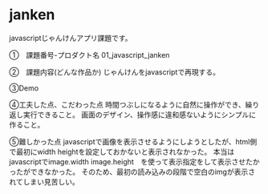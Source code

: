 # janken
javascriptじゃんけんアプリ課題です。

①　課題番号-プロダクト名
01_javascript_janken

②　課題内容(どんな作品か)
じゃんけんをjavascriptで再現する。

③Demo

④工夫した点、こだわった点
時間つぶしになるように自然に操作ができ、繰り返し実行できること。
画面のデザイン、操作感に違和感ないようにシンプルに作ること。

⑤難しかった点
javascriptで画像を表示させるようにしようとしたが、html側で最初にwidth heightを設定しておかないと表示されなかった。
本当はjavascriptでimage.width   image.height　を使って表示指定をして表示させたかったができなかった。
そのため、最初の読み込みの段階で空白のimgが表示されてしまい見苦しい。

